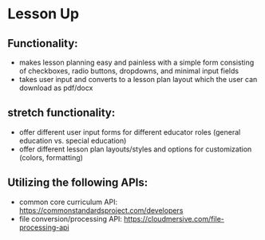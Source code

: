 # Lesson Up

## Functionality:
- makes lesson planning easy and painless with a simple form consisting of checkboxes, radio buttons, dropdowns, and minimal input fields
- takes user input and converts to a lesson plan layout which the user can download as pdf/docx

## stretch functionality:
- offer different user input forms for different educator roles (general education vs. special education)
- offer different lesson plan layouts/styles and options for customization (colors, formatting)

## Utilizing the following APIs:
- common core curriculum API: https://commonstandardsproject.com/developers
- file conversion/processing API: https://cloudmersive.com/file-processing-api
